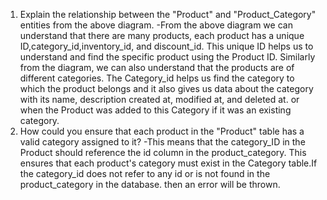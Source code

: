 1. Explain the relationship between the "Product" and "Product_Category" entities from the above diagram.
   -From the above diagram we can understand that there are many products, each product has a unique ID,category_id,inventory_id, and discount_id. This unique ID helps us to understand and find the specific product using the Product ID. Similarly from the diagram, we can also understand that the products are of different categories. The Category_id helps us find the category to which the product belongs and it also gives us data about the category with its name, description created at, modified at, and deleted at. or when the Product was added to this Category if it was an existing category.
2. How could you ensure that each product in the "Product" table has a valid category assigned to it?
   -This means that the category_ID in the Product should reference the id column in the product_category. This ensures that each product's category must exist in the Category table.If the category_id does not refer to any id or is not found in the product_category in the database. then an error will be thrown.
